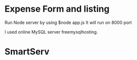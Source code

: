 # Expense Form and listing

Run Node server by using $node app.js
It will run on 8000 port

I used online MySQL server freemysqlhosting.


# SmartServ
